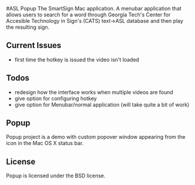 #ASL Popup
The SmartSign Mac application. A menubar application that allows users to search for a word through Georgia Tech's Center for Accesible Technology in Sign's (CATS) text->ASL database and then play the resulting sign.

## Current Issues
- first time the hotkey is issued the video isn't loaded

## Todos
- redesign how the interface works when multiple videos are found
- give option for configuring hotkey
- give option for Menubar/normal application (will take quite a bit of work)



## Popup

Popup project is a demo with custom popover window appearing from the icon in the Mac OS X status bar.

## License

Popup is licensed under the BSD license.
